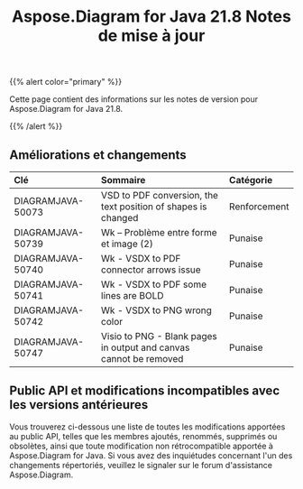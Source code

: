 ﻿---
title: Aspose.Diagram for Java 21.8 Notes de mise à jour
type: docs
weight: 5
url: /fr/java/aspose-diagram-for-java-21-8-release-notes/
---
{{% alert color="primary" %}}

Cette page contient des informations sur les notes de version pour Aspose.Diagram for Java 21.8.

{{% /alert %}}
## **Améliorations et changements**  ##

|**Clé**|**Sommaire**|**Catégorie**|
|:- |:- |:- |
|DIAGRAMJAVA-50073|VSD to PDF conversion, the text position of shapes is changed|Renforcement|
|DIAGRAMJAVA-50739|Wk – Problème entre forme et image (2)|Punaise|
|DIAGRAMJAVA-50740|Wk - VSDX to PDF connector arrows issue|Punaise|
|DIAGRAMJAVA-50741|Wk - VSDX to PDF some lines are BOLD|Punaise|
|DIAGRAMJAVA-50742|Wk - VSDX to PNG wrong color|Punaise|
|DIAGRAMJAVA-50747|Visio to PNG - Blank pages in output and canvas cannot be removed|Punaise|
## **Public API et modifications incompatibles avec les versions antérieures**
Vous trouverez ci-dessous une liste de toutes les modifications apportées au public API, telles que les membres ajoutés, renommés, supprimés ou obsolètes, ainsi que toute modification non rétrocompatible apportée à Aspose.Diagram for Java. Si vous avez des inquiétudes concernant l'un des changements répertoriés, veuillez le signaler sur le forum d'assistance Aspose.Diagram.

